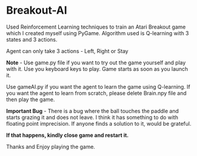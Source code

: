 # Breakout-AI

Used Reinforcement Learning techniques to train an Atari Breakout game which I created myself using PyGame.
Algorithm used is Q-learning with 3 states and 3 actions.

Agent can only take 3 actions - Left, Right or Stay

**Note** - Use game.py file if you want to try out the game yourself and play with it. Use you keyboard keys to play. Game starts as soon as you launch it.

Use gameAI.py if you want the agent to learn the game using Q-learning. If you want the agent to learn from scratch, please delete Brain.npy file and then play the game.

**Important Bug** - There is a bug where the ball touches the paddle and starts grazing it and does not leave. I think it has something to do with floating point imprecision. If anyone finds a solution to it, would be grateful.

**If that happens, kindly close game and restart it.**

Thanks and Enjoy playing the game.
